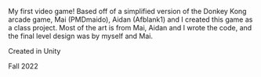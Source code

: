 My first video game! Based off of a simplified version of the Donkey Kong arcade game, Mai (PMDmaido), Aidan (Afblank1) and I created this game as a class project. Most of the art is from Mai, Aidan and I wrote the code, and the final level design was by myself and Mai.

Created in Unity

Fall 2022
